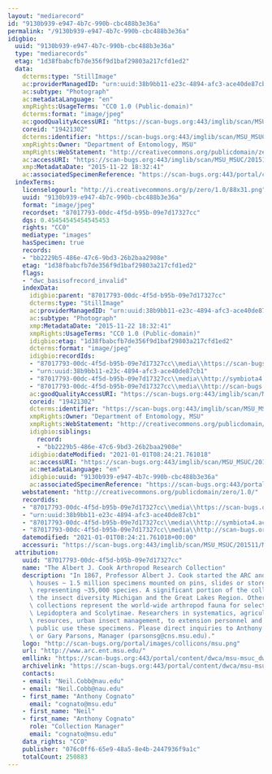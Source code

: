 ```yaml
---
layout: "mediarecord"
id: "9130b939-e947-4b7c-990b-cbc488b3e36a"
permalink: "/9130b939-e947-4b7c-990b-cbc488b3e36a"
idigbio:
  uuid: "9130b939-e947-4b7c-990b-cbc488b3e36a"
  type: "mediarecords"
  etag: "1d38fbabcfb7de356f9d1baf29803a217cfd1ed2"
  data:
    dcterms:type: "StillImage"
    ac:providerManagedID: "urn:uuid:38b9bb11-e23c-4894-afc3-ace40de87cb1"
    ac:subtype: "Photograph"
    ac:metadataLanguage: "en"
    xmpRights:UsageTerms: "CC0 1.0 (Public-domain)"
    dcterms:format: "image/jpeg"
    ac:goodQualityAccessURI: "https://scan-bugs.org:443/imglib/scan/MSU_MSUC/201511/MSUC20456_1448242361.jpg"
    coreid: "19421302"
    dcterms:identifier: "https://scan-bugs.org:443/imglib/scan/MSU_MSUC/201511/MSUC20456_1448242361.jpg"
    xmpRights:Owner: "Department of Entomology, MSU"
    xmpRights:WebStatement: "http://creativecommons.org/publicdomain/zero/1.0/"
    ac:accessURI: "https://scan-bugs.org:443/imglib/scan/MSU_MSUC/201511/MSUC20456_1448242361.jpg"
    xmp:MetadataDate: "2015-11-22 18:32:41"
    ac:associatedSpecimenReference: "https://scan-bugs.org:443/portal/collections/individual/index.php?occid=19421302"
  indexTerms:
    licenselogourl: "http://i.creativecommons.org/p/zero/1.0/88x31.png"
    uuid: "9130b939-e947-4b7c-990b-cbc488b3e36a"
    format: "image/jpeg"
    recordset: "87017793-00dc-4f5d-b95b-09e7d17327cc"
    dqs: 0.45454545454545453
    rights: "CC0"
    mediatype: "images"
    hasSpecimen: true
    records:
    - "bb2229b5-486e-47c6-9bd3-26b2baa2908e"
    etag: "1d38fbabcfb7de356f9d1baf29803a217cfd1ed2"
    flags:
    - "dwc_basisofrecord_invalid"
    indexData:
      idigbio:parent: "87017793-00dc-4f5d-b95b-09e7d17327cc"
      dcterms:type: "StillImage"
      ac:providerManagedID: "urn:uuid:38b9bb11-e23c-4894-afc3-ace40de87cb1"
      ac:subtype: "Photograph"
      xmp:MetadataDate: "2015-11-22 18:32:41"
      xmpRights:UsageTerms: "CC0 1.0 (Public-domain)"
      idigbio:etag: "1d38fbabcfb7de356f9d1baf29803a217cfd1ed2"
      dcterms:format: "image/jpeg"
      idigbio:recordIds:
      - "87017793-00dc-4f5d-b95b-09e7d17327cc\\media\\https://scan-bugs.org:443/imglib/scan/msu_msuc/201511/msuc20456_1448242361.jpg"
      - "urn:uuid:38b9bb11-e23c-4894-afc3-ace40de87cb1"
      - "87017793-00dc-4f5d-b95b-09e7d17327cc\\media\\http://symbiota4.acis.ufl.edu/imglib/scan/msu_msuc/201511/msuc20456_1448242361.jpg"
      - "87017793-00dc-4f5d-b95b-09e7d17327cc\\media\\http://scan-bugs.org/imglib/scan/msu_msuc/201511/msuc20456_1448242361.jpg"
      ac:goodQualityAccessURI: "https://scan-bugs.org:443/imglib/scan/MSU_MSUC/201511/MSUC20456_1448242361.jpg"
      coreid: "19421302"
      dcterms:identifier: "https://scan-bugs.org:443/imglib/scan/MSU_MSUC/201511/MSUC20456_1448242361.jpg"
      xmpRights:Owner: "Department of Entomology, MSU"
      xmpRights:WebStatement: "http://creativecommons.org/publicdomain/zero/1.0/"
      idigbio:siblings:
        record:
        - "bb2229b5-486e-47c6-9bd3-26b2baa2908e"
      idigbio:dateModified: "2021-01-01T08:24:21.761018"
      ac:accessURI: "https://scan-bugs.org:443/imglib/scan/MSU_MSUC/201511/MSUC20456_1448242361.jpg"
      ac:metadataLanguage: "en"
      idigbio:uuid: "9130b939-e947-4b7c-990b-cbc488b3e36a"
      ac:associatedSpecimenReference: "https://scan-bugs.org:443/portal/collections/individual/index.php?occid=19421302"
    webstatement: "http://creativecommons.org/publicdomain/zero/1.0/"
    recordids:
    - "87017793-00dc-4f5d-b95b-09e7d17327cc\\media\\https://scan-bugs.org:443/imglib/scan/msu_msuc/201511/msuc20456_1448242361.jpg"
    - "urn:uuid:38b9bb11-e23c-4894-afc3-ace40de87cb1"
    - "87017793-00dc-4f5d-b95b-09e7d17327cc\\media\\http://symbiota4.acis.ufl.edu/imglib/scan/msu_msuc/201511/msuc20456_1448242361.jpg"
    - "87017793-00dc-4f5d-b95b-09e7d17327cc\\media\\http://scan-bugs.org/imglib/scan/msu_msuc/201511/msuc20456_1448242361.jpg"
    datemodified: "2021-01-01T08:24:21.761018+00:00"
    accessuri: "https://scan-bugs.org:443/imglib/scan/MSU_MSUC/201511/MSUC20456_1448242361.jpg"
  attribution:
    uuid: "87017793-00dc-4f5d-b95b-09e7d17327cc"
    name: "The Albert J. Cook Arthropod Research Collection"
    description: "In 1867, Professor Albert J. Cook started the ARC and it currently\
      \ houses ~ 1.5 million specimens mounted on pins, slides or stored in alcohol\
      \ representing ~35,000 species. A significant portion of the collection represents\
      \ the insect diversity Michigan and the Great Lakes Region. Other significant\
      \ collections represent the world-wide arthropod fauna for select taxa, e.g.,\
      \ Lepidoptera and Scolytinae. Researchers in systematics, agriculture, natural\
      \ resources, urban insect management, to extension personnel and to the general\
      \ public use these specimens. Please direct inquiries to Anthony Cognato, Director\
      \ or Gary Parsons, Manager (parsonsg@cns.msu.edu)."
    logo: "http://scan-bugs.org/portal/images/collicons/msu.png"
    url: "http://www.arc.ent.msu.edu/"
    emllink: "https://scan-bugs.org:443/portal/content/dwca/msu-msuc_dwc-a.eml"
    archivelink: "https://scan-bugs.org:443/portal/content/dwca/msu-msuc_dwc-a.zip"
    contacts:
    - email: "Neil.Cobb@nau.edu"
    - email: "Neil.Cobb@nau.edu"
    - first_name: "Anthony Cognato"
      email: "cognato@msu.edu"
    - first_name: "Neil"
    - first_name: "Anthony Cognato"
      role: "Collection Manager"
      email: "cognato@msu.edu"
    data_rights: "CC0"
    publisher: "076c0ff6-65e9-48a5-8e4b-2447936f9a1c"
    totalCount: 250883
---
```

